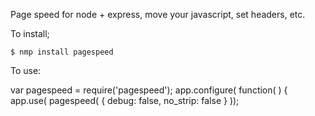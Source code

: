 Page speed for node + express, move your javascript, set headers, etc.

To install;

    $ nmp install pagespeed

To use:

  var pagespeed = require('pagespeed');
  app.configure( function( ) {
    app.use( pagespeed( { debug: false, no_strip: false } ));

